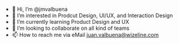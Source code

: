 - 👋 Hi, I’m @jmvalbuena
- 👀 I’m interested in Prodcut Design, UI/UX, and Interaction Design
- 🌱 I’m currently learning Product Design and UX
- 💞️ I’m looking to collaborate on all kind of teams
- 📫 How to reach me via eMail juan.valbuena@wizeline.com

<!---
jmvalbuena/jmvalbuena is a ✨ special ✨ repository because its `README.md` (this file) appears on your GitHub profile.
You can click the Preview link to take a look at your changes.
--->
